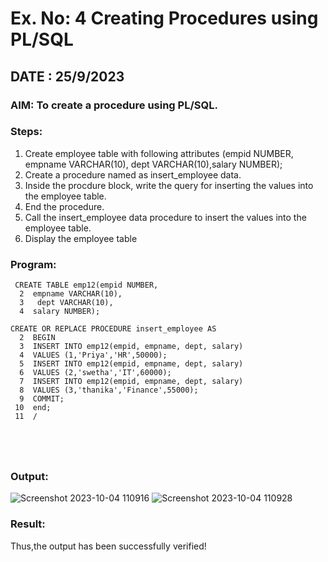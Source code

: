 # Ex. No: 4 Creating Procedures using PL/SQL
## DATE : 25/9/2023
### AIM: To create a procedure using PL/SQL.

### Steps:
1. Create employee table with following attributes (empid NUMBER, empname VARCHAR(10), dept VARCHAR(10),salary NUMBER);
2. Create a procedure named as insert_employee data.
3. Inside the procdure block, write the query for inserting the values into the employee table.
4. End the procedure.
5. Call the insert_employee data procedure to insert the values into the employee table.
6. Display the employee table

### Program:
```
 CREATE TABLE emp12(empid NUMBER,
  2  empname VARCHAR(10),
  3   dept VARCHAR(10),
  4  salary NUMBER);

CREATE OR REPLACE PROCEDURE insert_employee AS
  2  BEGIN
  3  INSERT INTO emp12(empid, empname, dept, salary)
  4  VALUES (1,'Priya','HR',50000);
  5  INSERT INTO emp12(empid, empname, dept, salary)
  6  VALUES (2,'swetha','IT',60000);
  7  INSERT INTO emp12(empid, empname, dept, salary)
  8  VALUES (3,'thanika','Finance',55000);
  9  COMMIT;
 10  end;
 11  /



       
```


### Output:
![Screenshot 2023-10-04 110916](https://github.com/Priyadharshini-Er/Ex-No-4-Creating-Procedures-using-PL-SQL/assets/119558093/eae2c2a2-db91-4722-9589-394e5828a7d3)
![Screenshot 2023-10-04 110928](https://github.com/Priyadharshini-Er/Ex-No-4-Creating-Procedures-using-PL-SQL/assets/119558093/746d2763-f625-4cbe-9d4a-7a6ccbb7d6e1)

### Result:
Thus,the output has been successfully verified!
